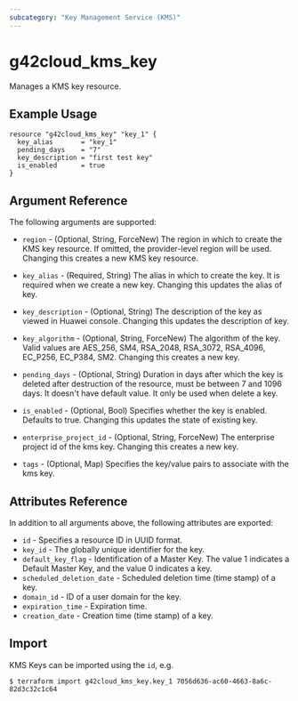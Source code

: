 ```yaml
---
subcategory: "Key Management Service (KMS)"
---
```


# g42cloud_kms_key

Manages a KMS key resource.

## Example Usage

```hcl
resource "g42cloud_kms_key" "key_1" {
  key_alias       = "key_1"
  pending_days    = "7"
  key_description = "first test key"
  is_enabled      = true
}
```

## Argument Reference

The following arguments are supported:

* `region` - (Optional, String, ForceNew) The region in which to create the KMS key resource. If omitted, the
  provider-level region will be used. Changing this creates a new KMS key resource.

* `key_alias` - (Required, String) The alias in which to create the key. It is required when we create a new key.
  Changing this updates the alias of key.

* `key_description` - (Optional, String) The description of the key as viewed in Huawei console. Changing this updates
  the description of key.

* `key_algorithm` - (Optional, String, ForceNew) The algorithm of the key. Valid values are AES_256, SM4, RSA_2048, RSA_3072,
  RSA_4096, EC_P256, EC_P384, SM2. Changing this creates a new key.

* `pending_days` - (Optional, String) Duration in days after which the key is deleted after destruction of the resource,
  must be between 7 and 1096 days. It doesn't have default value. It only be used when delete a key.

* `is_enabled` - (Optional, Bool) Specifies whether the key is enabled. Defaults to true. Changing this updates the
  state of existing key.

* `enterprise_project_id` - (Optional, String, ForceNew) The enterprise project id of the kms key. Changing this creates
  a new key.

* `tags` - (Optional, Map) Specifies the key/value pairs to associate with the kms key.

## Attributes Reference

In addition to all arguments above, the following attributes are exported:

* `id` - Specifies a resource ID in UUID format.
* `key_id` - The globally unique identifier for the key.
* `default_key_flag` - Identification of a Master Key. The value 1 indicates a Default Master Key, and the value 0
  indicates a key.
* `scheduled_deletion_date` - Scheduled deletion time (time stamp) of a key.
* `domain_id` - ID of a user domain for the key.
* `expiration_time` - Expiration time.
* `creation_date` - Creation time (time stamp) of a key.

## Import

KMS Keys can be imported using the `id`, e.g.

```
$ terraform import g42cloud_kms_key.key_1 7056d636-ac60-4663-8a6c-82d3c32c1c64
```

